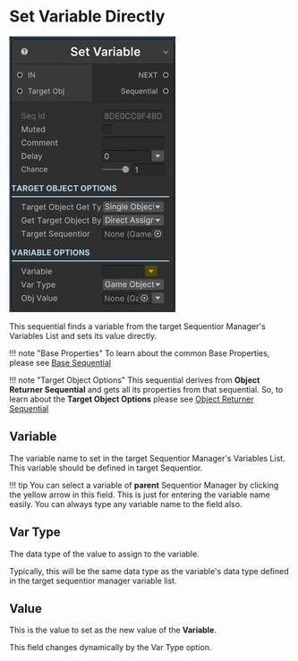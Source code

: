 # Set Variable Directly

![Set Variable](../../img/sequential_setvariabledirect.jpg)

This sequential finds a variable from the target Sequentior Manager's Variables List and sets its value directly.

!!! note "Base Properties"
    To learn about the common Base Properties, please see [Base Sequential](../sequential_base.md)

!!! note "Target Object Options"
    This sequential derives from __Object Returner Sequential__ and gets all its properties from that sequential. So, to learn about the __Target Object Options__ please see [Object Returner Sequential](../sequentialobjectreturner/index.md)

## Variable

The variable name to set in the target Sequentior Manager's Variables List. This variable should be defined in target Sequentior.

!!! tip
    You can select a variable of __parent__ Sequentior Manager by clicking the yellow arrow in this field. This is just for entering the variable name easily. You can always type any variable name to the field also.

## Var Type

The data type of the value to assign to the variable. 

Typically, this will be the same data type as the variable's data type defined in the target sequentior manager variable list.

## Value

This is the value to set as the new value of the __Variable__.

This field changes dynamically by the Var Type option. 
